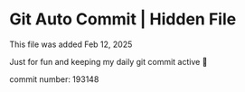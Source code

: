 # Git Auto Commit | Hidden File

This file was added Feb 12, 2025

Just for fun and keeping my daily git commit active 🤪

commit number: 193148

